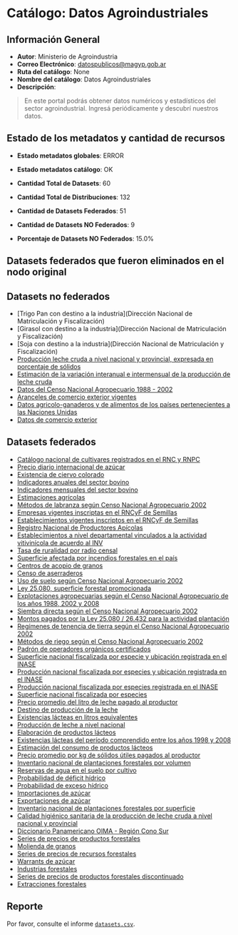 
# Catálogo: Datos Agroindustriales

## Información General

- **Autor**: Ministerio de Agroindustria
- **Correo Electrónico**: datospublicos@magyp.gob.ar
- **Ruta del catálogo**: None
- **Nombre del catálogo**: Datos Agroindustriales
- **Descripción**:

> En este portal podrás obtener datos numéricos y estadísticos del sector agroindustrial. Ingresá periódicamente y descubrí nuestros datos.

## Estado de los metadatos y cantidad de recursos

- **Estado metadatos globales**: ERROR
- **Estado metadatos catálogo**: OK
- **Cantidad Total de Datasets**: 60
- **Cantidad Total de Distribuciones**: 132

- **Cantidad de Datasets Federados**: 51
- **Cantidad de Datasets NO Federados**: 9
- **Porcentaje de Datasets NO Federados**: 15.0%

## Datasets federados que fueron eliminados en el nodo original



## Datasets no federados

- [Trigo Pan con destino a la industria](Dirección Nacional de Matriculación y Fiscalización)
- [Girasol con destino a la industria](Dirección Nacional de Matriculación y Fiscalización)
- [Soja con destino a la industria](Dirección Nacional de Matriculación y Fiscalización)
- [Producción leche cruda a nivel nacional y provincial, expresada en porcentaje de sólidos](https://datos.agroindustria.gob.ar/dataset/produccion-leche-cruda-a-nivel-nacional-y-provincial-expresada-en-porcentaje-de-solidos)
- [Estimación de la variación interanual e intermensual de la producción de leche cruda](https://datos.agroindustria.gob.ar/dataset/estimacion-de-la-variacion-interanual-e-intermensual-de-la-produccion-de-leche-cruda)
- [Datos del Censo Nacional Agropecuario 1988 - 2002](https://www.indec.gob.ar/nivel4_default.asp?id_tema_1=3&id_tema_2=8&id_tema_3=87)
- [Aranceles de comercio exterior vigentes](http://www.afip.gov.ar)
- [Datos agricolo-ganaderos y de alimentos de los países pertenecientes a las Naciones Unidas](http://www.fao.org/faostat/es/#data)
- [Datos de comercio exterior](https://comex.indec.gov.ar/dataset/datos-de-comercio-exterior)

## Datasets federados

- [Catálogo nacional de cultivares registrados en el RNC y RNPC](https://datos.agroindustria.gob.ar/dataset/catalogo-nacional-de-cultivares)
- [Precio diario internacional de azúcar](https://datos.agroindustria.gob.ar/dataset/precio-diario-de-azucar)
- [Existencia de ciervo colorado](https://datos.agroindustria.gob.ar/dataset/existencia-de-ciervo-colorado)
- [Indicadores anuales del sector bovino](https://datos.agroindustria.gob.ar/dataset/indicadores-anuales-del-sector-bovino)
- [Indicadores mensuales del sector bovino](https://datos.agroindustria.gob.ar/dataset/indicadores-mensuales-del-sector-bovino)
- [Estimaciones agrícolas](https://datos.agroindustria.gob.ar/dataset/estimaciones-agricolas)
- [Métodos de labranza según Censo Nacional Agropecuario 2002](https://datos.agroindustria.gob.ar/dataset/metodos-de-labranza)
- [Empresas vigentes inscriptas en el RNCyF de Semillas](https://datos.agroindustria.gob.ar/dataset/empresas-vigentes)
- [Establecimientos vigentes inscriptos en el RNCyF de Semillas](https://datos.agroindustria.gob.ar/dataset/establecimientos-vigentes-inscriptos-en-el-rncyf-de-semillas)
- [Registro Nacional de Productores Apícolas](https://datos.agroindustria.gob.ar/dataset/registro-nacional-de-productores-apicolas)
- [Establecimientos a nivel departamental vinculados a la actividad vitivinícola de acuerdo al INV](https://datos.agroindustria.gob.ar/dataset/establecimientos-vitivinicolas)
- [Tasa de ruralidad por radio censal](https://datos.agroindustria.gob.ar/dataset/tasa-de-ruralidad-por-radio-censal)
- [Superficie afectada por incendios forestales en el país](https://datos.agroindustria.gob.ar/dataset/superficie-afectada-por-incendios-forestales-en-el-pais)
- [Centros de acopio de granos](https://datos.agroindustria.gob.ar/dataset/centros-de-acopio-de-granos)
- [Censo de aserraderos](https://datos.agroindustria.gob.ar/dataset/censo-de-aserraderos)
- [Uso de suelo según Censo Nacional Agropecuario 2002](https://datos.agroindustria.gob.ar/dataset/uso-de-suelos)
- [Ley 25.080, superficie forestal promocionada](https://datos.agroindustria.gob.ar/dataset/ley-25080-superficie-promocionada)
- [Explotaciones agropecuarias según el Censo Nacional Agropecuario de los años 1988, 2002 y 2008](https://datos.agroindustria.gob.ar/dataset/explotaciones-agropecuarias-cna)
- [Siembra directa según el Censo Nacional Agropecuario 2002](https://datos.agroindustria.gob.ar/dataset/siembra-directa)
- [Montos pagados por la Ley 25.080 / 26.432 para la actividad plantación](https://datos.agroindustria.gob.ar/dataset/montos-pagados-por-la-ley-25080-264-32-para-la-actividad-plantacion)
- [Regímenes de tenencia de tierra según el Censo Nacional Agropecuario 2002](https://datos.agroindustria.gob.ar/dataset/regimenes-de-tenencia-de-tierra)
- [Métodos de riego según el Censo Nacional Agropecuario 2002](https://datos.agroindustria.gob.ar/dataset/metodos-de-riego)
- [Padrón de operadores orgánicos certificados](https://datos.agroindustria.gob.ar/dataset/padron-de-operadores-organicos-certificados)
- [Superficie nacional fiscalizada por especie y ubicación registrada en el INASE](https://datos.agroindustria.gob.ar/dataset/superficie-nacional-fiscalizada-por-especie-y-ubicacion-registrada-en-el-inase)
- [Producción nacional fiscalizada por especies y ubicación registrada en el INASE](https://datos.agroindustria.gob.ar/dataset/produccion-nacional-fiscalizada-por-especies-y-ubicacion-registrada-en-el-inase)
- [Producción nacional fiscalizada por especies registrada en el INASE](https://datos.agroindustria.gob.ar/dataset/produccion-nacional-fiscalizada-por-especies-registrada-en-el-inase)
- [Superficie nacional fiscalizada por especies](https://datos.agroindustria.gob.ar/dataset/superficie-nacional-fiscalizada-por-especies)
- [Precio promedio del litro de leche pagado al productor](https://datos.agroindustria.gob.ar/dataset/precio-promedio-del-litro-de-leche-pagado-al-productor)
- [Destino de producción de la leche](https://datos.agroindustria.gob.ar/dataset/destino-de-produccion-de-la-leche)
- [Existencias lácteas en litros equivalentes](https://datos.agroindustria.gob.ar/dataset/existencias-lacteas-en-litros-equivalentes)
- [Producción de leche a nivel nacional](https://datos.agroindustria.gob.ar/dataset/produccion-de-leche-a-nivel-nacional)
- [Elaboración de productos lácteos](https://datos.agroindustria.gob.ar/dataset/elaboracion-de-productos-lacteos)
- [Existencias lácteas del período comprendido entre los años 1998  y  2008](https://datos.agroindustria.gob.ar/dataset/existencias-lacteas-del-periodo-comprendido-entre-los-anos-1998-y-2008)
- [Estimación del consumo de productos lácteos](https://datos.agroindustria.gob.ar/dataset/estimacion-del-consumo-de-productos-lacteos)
- [Precio promedio por kg de sólidos útiles pagados al productor](https://datos.agroindustria.gob.ar/dataset/precio-promedio-por-kg-de-solidos-utiles)
- [Inventario nacional de plantaciones forestales por volumen](https://datos.agroindustria.gob.ar/dataset/inventario-nacional-de-plantaciones-forestales-por-volumen)
- [Reservas de agua en el suelo por cultivo](https://datos.agroindustria.gob.ar/dataset/reservas-de-agua-en-el-suelo-por-cultivo)
- [Probabilidad de déficit hídrico](https://datos.agroindustria.gob.ar/dataset/probabilidad-deficit-hidrico)
- [Probabilidad de exceso hídrico](https://datos.agroindustria.gob.ar/dataset/probabilidad-exceso-hidrico)
- [Importaciones de azúcar](https://datos.agroindustria.gob.ar/dataset/importaciones-de-azucar)
- [Exportaciones de azúcar](https://datos.agroindustria.gob.ar/dataset/exportaciones-de-azucar)
- [Inventario nacional de plantaciones forestales por superficie](https://datos.agroindustria.gob.ar/dataset/inventario-nacional-de-plantaciones-forestales-por-superficie)
- [Calidad higiénico sanitaria de la producción de leche cruda a nivel nacional y provincial](https://datos.agroindustria.gob.ar/dataset/calidad-higienico-sanitaria-de-la-produccion-de-leche-cruda-a-nivel-nacional-y-provincial)
- [Diccionario Panamericano OIMA - Región Cono Sur](https://datos.agroindustria.gob.ar/dataset/diccionario-panamericano-region-cono-sur)
- [Series de precios de productos forestales](http://datos.agroindustria.gob.ar/dataset/series-de-precios-de-productos-forestales)
- [Molienda de granos](https://datos.agroindustria.gob.ar/dataset/molienda-de-granos)
- [Series de precios de recursos forestales](http://datos.agroindustria.gob.ar/dataset/series-de-precios-de-recursos-forestales)
- [Warrants de azúcar](http://datos.agroindustria.gob.ar/dataset/warrants-de-azucar)
- [Industrias forestales](http://datos.agroindustria.gob.ar/dataset/industrias-forestales)
- [Series de precios de productos forestales discontinuado](http://datos.agroindustria.gob.ar/dataset/series-de-precios-de-productos-forestales-discontinuado)
- [Extracciones forestales](http://datos.agroindustria.gob.ar/dataset/extracciones-forestales)

## Reporte

Por favor, consulte el informe [`datasets.csv`](datasets.csv).

